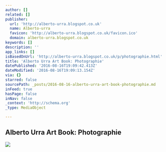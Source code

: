 ```yaml
---
author: []
related: []
publisher:
  url: 'http://alberto-urra.blogspot.co.uk'
  name: Alberto-urra
  favicon: 'http://alberto-urra.blogspot.co.uk/favicon.ico'
  domain: alberto-urra.blogspot.co.uk
keywords: []
description: ''
app_links: []
isBasedOnUrl: 'http://alberto-urra.blogspot.co.uk/p/photographie.html'
title: 'Alberto Urra Art Book: Photographie'
datePublished: '2016-08-16T19:09:42.413Z'
dateModified: '2016-08-16T19:09:13.154Z'
via: {}
starred: false
sourcePath: _posts/2016-08-16-alberto-urra-art-book-photographie.md
inFeed: true
hasPage: false
inNav: false
_context: 'http://schema.org'
_type: MediaObject

---
```

<article style=""><h1>Alberto Urra Art Book: Photographie</h1><img src="http://2.bp.blogspot.com/-SRb2kSofXOU/T6r3g1nQVaI/AAAAAAAAAS4/F7V9amA989E/w1200-h630-p-nu/Alberto-Urra_Art-Book-1.jpg" /></article>